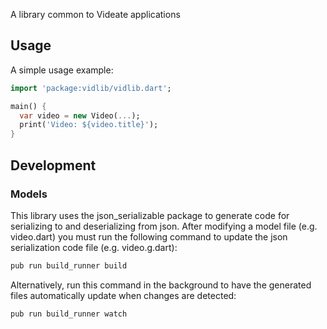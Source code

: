 A library common to Videate applications

## Usage

A simple usage example:

```dart
import 'package:vidlib/vidlib.dart';

main() {
  var video = new Video(...);
  print('Video: ${video.title}');
}
```

## Development

### Models

This library uses the json_serializable package to generate code for serializing to and deserializing from json. After modifying a model file (e.g. video.dart) you must run the following command to update the json serialization code file (e.g. video.g.dart):

```dart
pub run build_runner build
```

Alternatively, run this command in the background to have the generated files automatically update when changes are detected:

```dart
pub run build_runner watch
```